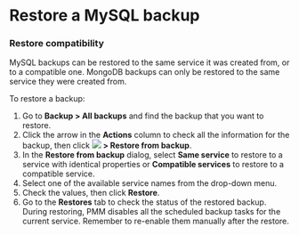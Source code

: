 # Restore a MySQL backup

### Restore compatibility
MySQL backups can be restored to the same service it was created from, or to a compatible one. MongoDB backups can only be restored to the same service they were created from.

To restore a backup:

1. Go to <i class="uil uil-history"></i> **Backup > All backups** and find the backup that you want to restore.
2. Click the arrow in the **Actions** column to check all the information for the backup, then click ![](../_images/dots-three-vertical.png) **> Restore from backup**.
3. In the **Restore from backup** dialog, select **Same service** to restore to a service with identical properties or **Compatible services** to restore to a compatible service.
4. Select one of the available service names from the drop-down menu.
5. Check the values, then click **Restore**.
6. Go to the **Restores** tab to check the status of the restored backup.
During restoring, PMM disables all the scheduled backup tasks for the current service. Remember to re-enable them manually after the restore.
